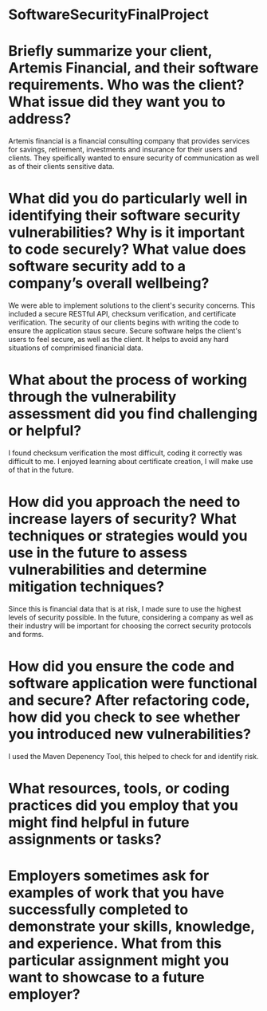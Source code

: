 # SoftwareSecurityFinalProject
# Briefly summarize your client, Artemis Financial, and their software requirements. Who was the client? What issue did they want you to address?

  Artemis financial is a financial consulting company that provides services for savings, retirement, investments and insurance for their users and clients. They speifically wanted to ensure security of communication as well as of their clients sensitive data. 

# What did you do particularly well in identifying their software security vulnerabilities? Why is it important to code securely? What value does software security add to a company’s overall wellbeing?

  We were able to implement solutions to the client's security concerns. This included a secure RESTful API, checksum verification, and certificate verification. The security of our clients begins with writing the code to ensure the application staus secure. Secure software helps the client's users to feel secure, as well as the client. It helps to avoid any hard situations of comprimised finanicial data.

# What about the process of working through the vulnerability assessment did you find challenging or helpful?
  I found checksum verification the most difficult, coding it correctly was difficult to me. I enjoyed learning about certificate creation, I will make use of that in the future. 

# How did you approach the need to increase layers of security? What techniques or strategies would you use in the future to assess vulnerabilities and determine mitigation techniques?

  Since this is financial data that is at risk, I made sure to use the highest levels of security possible. In the future, considering a company as well as their industry will be important for choosing the correct security protocols and forms. 

# How did you ensure the code and software application were functional and secure? After refactoring code, how did you check to see whether you introduced new vulnerabilities?
  I used the Maven Depenency Tool, this helped to check for and identify risk. 

# What resources, tools, or coding practices did you employ that you might find helpful in future assignments or tasks?

# Employers sometimes ask for examples of work that you have successfully completed to demonstrate your skills, knowledge, and experience. What from this particular assignment might you want to showcase to a future employer?
